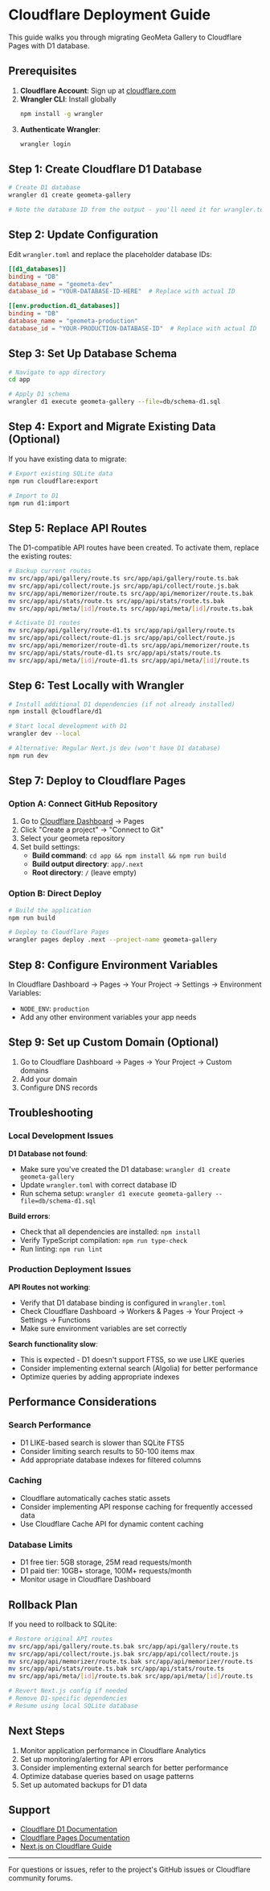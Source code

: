 # Cloudflare Deployment Guide

This guide walks you through migrating GeoMeta Gallery to Cloudflare Pages with D1 database.

## Prerequisites

1. **Cloudflare Account**: Sign up at [cloudflare.com](https://cloudflare.com)
2. **Wrangler CLI**: Install globally
   ```bash
   npm install -g wrangler
   ```
3. **Authenticate Wrangler**:
   ```bash
   wrangler login
   ```

## Step 1: Create Cloudflare D1 Database

```bash
# Create D1 database
wrangler d1 create geometa-gallery

# Note the database ID from the output - you'll need it for wrangler.toml
```

## Step 2: Update Configuration

Edit `wrangler.toml` and replace the placeholder database IDs:

```toml
[[d1_databases]]
binding = "DB"
database_name = "geometa-dev"
database_id = "YOUR-DATABASE-ID-HERE"  # Replace with actual ID

[[env.production.d1_databases]]
binding = "DB" 
database_name = "geometa-production"
database_id = "YOUR-PRODUCTION-DATABASE-ID"  # Replace with actual ID
```

## Step 3: Set Up Database Schema

```bash
# Navigate to app directory
cd app

# Apply D1 schema
wrangler d1 execute geometa-gallery --file=db/schema-d1.sql
```

## Step 4: Export and Migrate Existing Data (Optional)

If you have existing data to migrate:

```bash
# Export existing SQLite data
npm run cloudflare:export

# Import to D1
npm run d1:import
```

## Step 5: Replace API Routes

The D1-compatible API routes have been created. To activate them, replace the existing routes:

```bash
# Backup current routes
mv src/app/api/gallery/route.ts src/app/api/gallery/route.ts.bak
mv src/app/api/collect/route.js src/app/api/collect/route.js.bak
mv src/app/api/memorizer/route.ts src/app/api/memorizer/route.ts.bak
mv src/app/api/stats/route.ts src/app/api/stats/route.ts.bak
mv src/app/api/meta/[id]/route.ts src/app/api/meta/[id]/route.ts.bak

# Activate D1 routes
mv src/app/api/gallery/route-d1.ts src/app/api/gallery/route.ts
mv src/app/api/collect/route-d1.js src/app/api/collect/route.js
mv src/app/api/memorizer/route-d1.ts src/app/api/memorizer/route.ts
mv src/app/api/stats/route-d1.ts src/app/api/stats/route.ts
mv src/app/api/meta/[id]/route-d1.ts src/app/api/meta/[id]/route.ts
```

## Step 6: Test Locally with Wrangler

```bash
# Install additional D1 dependencies (if not already installed)
npm install @cloudflare/d1

# Start local development with D1
wrangler dev --local

# Alternative: Regular Next.js dev (won't have D1 database)
npm run dev
```

## Step 7: Deploy to Cloudflare Pages

### Option A: Connect GitHub Repository

1. Go to [Cloudflare Dashboard](https://dash.cloudflare.com) → Pages
2. Click "Create a project" → "Connect to Git"
3. Select your geometa repository
4. Set build settings:
   - **Build command**: `cd app && npm install && npm run build`
   - **Build output directory**: `app/.next`
   - **Root directory**: `/` (leave empty)

### Option B: Direct Deploy

```bash
# Build the application
npm run build

# Deploy to Cloudflare Pages
wrangler pages deploy .next --project-name geometa-gallery
```

## Step 8: Configure Environment Variables

In Cloudflare Dashboard → Pages → Your Project → Settings → Environment Variables:

- `NODE_ENV`: `production`
- Add any other environment variables your app needs

## Step 9: Set up Custom Domain (Optional)

1. Go to Cloudflare Dashboard → Pages → Your Project → Custom domains
2. Add your domain
3. Configure DNS records

## Troubleshooting

### Local Development Issues

**D1 Database not found**:
- Make sure you've created the D1 database: `wrangler d1 create geometa-gallery`
- Update `wrangler.toml` with correct database ID
- Run schema setup: `wrangler d1 execute geometa-gallery --file=db/schema-d1.sql`

**Build errors**:
- Check that all dependencies are installed: `npm install`
- Verify TypeScript compilation: `npm run type-check`
- Run linting: `npm run lint`

### Production Deployment Issues

**API Routes not working**:
- Verify that D1 database binding is configured in `wrangler.toml`
- Check Cloudflare Dashboard → Workers & Pages → Your Project → Settings → Functions
- Make sure environment variables are set correctly

**Search functionality slow**:
- This is expected - D1 doesn't support FTS5, so we use LIKE queries
- Consider implementing external search (Algolia) for better performance
- Optimize queries by adding appropriate indexes

## Performance Considerations

### Search Performance
- D1 LIKE-based search is slower than SQLite FTS5
- Consider limiting search results to 50-100 items max
- Add appropriate database indexes for filtered columns

### Caching
- Cloudflare automatically caches static assets
- Consider implementing API response caching for frequently accessed data
- Use Cloudflare Cache API for dynamic content caching

### Database Limits
- D1 free tier: 5GB storage, 25M read requests/month
- D1 paid tier: 10GB+ storage, 100M+ requests/month
- Monitor usage in Cloudflare Dashboard

## Rollback Plan

If you need to rollback to SQLite:

```bash
# Restore original API routes
mv src/app/api/gallery/route.ts.bak src/app/api/gallery/route.ts
mv src/app/api/collect/route.js.bak src/app/api/collect/route.js
mv src/app/api/memorizer/route.ts.bak src/app/api/memorizer/route.ts
mv src/app/api/stats/route.ts.bak src/app/api/stats/route.ts
mv src/app/api/meta/[id]/route.ts.bak src/app/api/meta/[id]/route.ts

# Revert Next.js config if needed
# Remove D1-specific dependencies
# Resume using local SQLite database
```

## Next Steps

1. Monitor application performance in Cloudflare Analytics
2. Set up monitoring/alerting for API errors
3. Consider implementing external search for better performance
4. Optimize database queries based on usage patterns
5. Set up automated backups for D1 data

## Support

- [Cloudflare D1 Documentation](https://developers.cloudflare.com/d1/)
- [Cloudflare Pages Documentation](https://developers.cloudflare.com/pages/)
- [Next.js on Cloudflare Guide](https://developers.cloudflare.com/pages/framework-guides/deploy-a-nextjs-site/)

---

For questions or issues, refer to the project's GitHub issues or Cloudflare community forums.